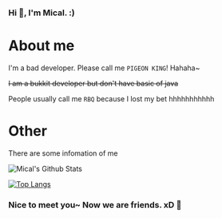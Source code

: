 ### Hi 👋, I'm Mical. :)

# About me

I'm a bad developer. Please call me `PIGEON KING`!
Hahaha~

~~I am a bukkit developer but don't have basic of java~~

People usually call me `RBQ` because I lost my bet hhhhhhhhhhh

# Other

There are some infomation of me 


![Mical's Github Stats](https://github-readme-stats.vercel.app/api?username=Micalhl&show_icons=true)

[![Top Langs](https://github-readme-stats.vercel.app/api/top-langs/?username=Micalhl&layout=compact)](https://github.com/Micalhl)

### Nice to meet you~ Now we are friends. xD 🤝
